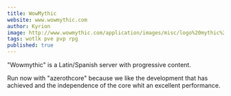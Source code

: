 ```yaml
---
title: WowMythic
website: www.wowmythic.com
author: Kyrion
image: http://www.wowmythic.com/application/images/misc/logo%20mythic%20200x97.png
tags: wotlk pve pvp rpg
published: true
---
```


"Wowmythic" is a Latin/Spanish server with progressive content. 

Run now with "azerothcore" because we like the development that has achieved and the independence of the core whit an excellent performance.
